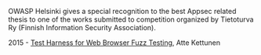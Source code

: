 OWASP Helsinki gives a special recognition to the best Appsec related
thesis to one of the works submitted to competition organized by
Tietoturva Ry (Finnish Information Security Association).

2015 - [Test Harness for Web Browser Fuzz
Testing](http://herkules.oulu.fi/thesis/nbnfioulu-201504161396.pdf),
Atte Kettunen